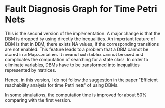 Fault Diagnosis Graph for Time Petri Nets
==========

This is the second version of the implementation.
A major change is that the DBM is dropped by using directly the inequalities.
An important feature of DBM is that in DBM, there exists NA values, if the corresponding transitions are not enabled.
This feature leads to a problem that a DBM cannot be stored in a Map.container.
It means hash tables cannot be used and complicates the computation of searching for a state class.
In order to eliminate variables, DBMs have to be transformed into inequalities represented by matrices.

Hence, in this version, I do not follow the suggestion in the paper "Efficient reachability analysis for time Petri nets" of using DBMs.

In some simulations, the computation time is improved for about 50% comparing with the first version.

